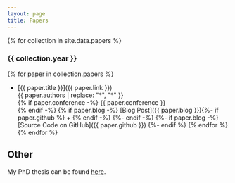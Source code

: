```yaml
---
layout: page
title: Papers
---
```


{% for collection in site.data.papers %}
### {{ collection.year }}
  {% for paper in collection.papers %}
  + [{{ paper.title }}]({{ paper.link }})  
    {{ paper.authors | replace: "*", "\*" }}  
    {% if paper.conference -%}
      {{ paper.conference }}  
    {% endif -%}
    {% if paper.blog -%}
      [Blog Post]({{ paper.blog }}){%- if paper.github %} \+ {% endif -%}
    {%- endif -%}
    {%- if paper.blog -%}
      [Source Code on GitHub]({{ paper.github }})
    {%- endif %}
  {% endfor %}
{% endfor %}


## Other
My PhD thesis can be found <a href='https://www.ml.cmu.edu/research/phd-dissertation-pdfs/thesis-wong-eric.pdf'>here</a>. 
